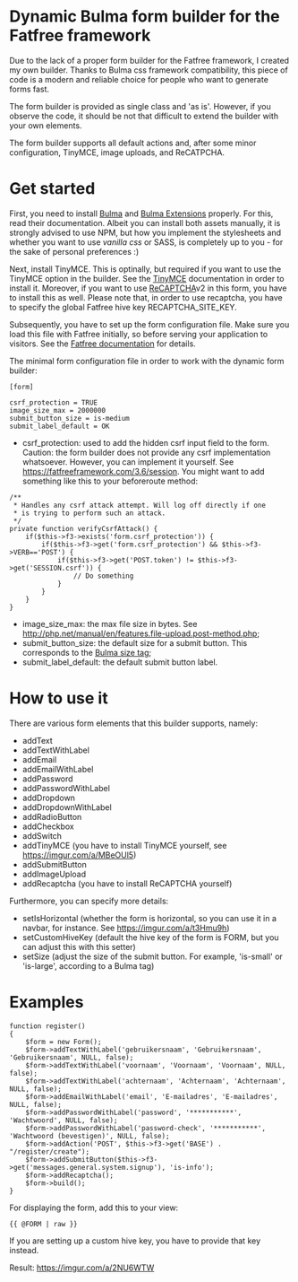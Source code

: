 # Dynamic Bulma form builder for the Fatfree framework
Due to the lack of a proper form builder for the Fatfree framework, I created my own builder. Thanks to 
Bulma css framework compatibility, this piece of code is a modern and reliable choice for people who want to generate forms fast.

The form builder is provided as single class and 'as is'. However, if you observe the code, it should be not that difficult to extend the builder
with your own elements.

The form builder supports all default actions and, after some minor configuration, TinyMCE, image uploads, and ReCATPCHA.

# Get started
First, you need to install [Bulma][1] and [Bulma Extensions][2] properly. For this, read their documentation. Albeit you can install both assets manually, it is strongly advised to use NPM, but how you implement
the stylesheets and whether you want to use *vanilla css* or SASS, is completely up to you - for the sake of personal preferences :)

Next, install TinyMCE. This is optinally, but required if you want to use the TinyMCE option in the builder. See the [TinyMCE][5] documentation in order to install it. Moreover, if you want to use [ReCAPTCHA][6]v2 in this form, you have to install this as well. Please note that, in order to use recaptcha, you have to specify the global Fatfree hive key RECAPTCHA_SITE_KEY.

Subsequently, you have to set up the form configuration file. Make sure you load this file with Fatfree initially, so before serving your application
to visitors. See the [Fatfree documentation][3] for details. 

The minimal form configuration file in order to work with the dynamic form builder:
```
[form]

csrf_protection = TRUE
image_size_max = 2000000
submit_button_size = is-medium
submit_label_default = OK
```

- csrf_protection: used to add the hidden csrf input field to the form. Caution: the form builder does not provide any csrf implementation whatsoever. However,
you can implement it yourself. See https://fatfreeframework.com/3.6/session. You might want to add something like this to your beforeroute method:
```
/**
 * Handles any csrf attack attempt. Will log off directly if one
 * is trying to perform such an attack.
 */
private function verifyCsrfAttack() {
    if($this->f3->exists('form.csrf_protection')) {
        if($this->f3->get('form.csrf_protection') && $this->f3->VERB=='POST') {
            if($this->f3->get('POST.token') != $this->f3->get('SESSION.csrf')) {
                // Do something
            }
        }
    }
}
```
- image_size_max: the max file size in bytes. See http://php.net/manual/en/features.file-upload.post-method.php;
- submit_button_size: the default size for a submit button. This corresponds to the [Bulma size tag][4];
- submit_label_default: the default submit button label.

# How to use it
There are various form elements that this builder supports, namely:

- addText
- addTextWithLabel
- addEmail
- addEmailWithLabel
- addPassword
- addPasswordWithLabel
- addDropdown
- addDropdownWithLabel
- addRadioButton
- addCheckbox
- addSwitch
- addTinyMCE (you have to install TinyMCE yourself, see https://imgur.com/a/MBeOUl5)
- addSubmitButton
- addImageUpload
- addRecaptcha (you have to install ReCAPTCHA yourself)

Furthermore, you can specify more details:
- setIsHorizontal (whether the form is horizontal, so you can use it in a navbar, for instance. See https://imgur.com/a/t3Hmu9h)
- setCustomHiveKey (default the hive key of the form is FORM, but you can adjust this with this setter)
- setSize (adjust the size of the submit button. For example, 'is-small' or 'is-large', according to a Bulma tag)

# Examples
```
function register()
{
    $form = new Form();
    $form->addTextWithLabel('gebruikersnaam', 'Gebruikersnaam', 'Gebruikersnaam', NULL, false);
    $form->addTextWithLabel('voornaam', 'Voornaam', 'Voornaam', NULL, false);
    $form->addTextWithLabel('achternaam', 'Achternaam', 'Achternaam', NULL, false);
    $form->addEmailWithLabel('email', 'E-mailadres', 'E-mailadres', NULL, false);
    $form->addPasswordWithLabel('password', '***********', 'Wachtwoord', NULL, false);
    $form->addPasswordWithLabel('password-check', '***********', 'Wachtwoord (bevestigen)', NULL, false);
    $form->addAction('POST', $this->f3->get('BASE') . "/register/create");
    $form->addSubmitButton($this->f3->get('messages.general.system.signup'), 'is-info');
    $form->addRecaptcha();
    $form->build();
}
```

For displaying the form, add this to your view:
```
{{ @FORM | raw }}
```
If you are setting up a custom hive key, you have to provide that key instead.

Result: https://imgur.com/a/2NU6WTW

[1]: https://bulma.io
[2]: https://github.com/Wikiki/bulma-extensions
[3]: https://fatfreeframework.com/3.6/framework-variables#ConfigurationFiles
[4]: https://bulma.io/documentation/elements/tag/
[5]: https://www.tinymce.com
[6]: https://developers.google.com/recaptcha/docs/display

